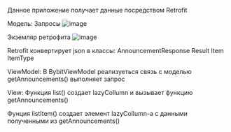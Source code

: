 Данное приложение получает данные посредством Retrofit

Модель:
Запросы
![image](https://github.com/SirFerr/listFromBybitApi/assets/7862646/438200c7-7833-4d69-801f-94f021f191bd)

Экземляр ретрофита
![image](https://github.com/SirFerr/listFromBybitApi/assets/7862646/449498c3-2ab7-4723-b9ad-7d6c811cbfdc)

Retrofit конвертирует json в классы:
AnnouncementResponse
  Result
    Item
      ItemType

ViewModel:
В BybitViewModel реализуеться связь с моделью
getAnnouncements() выполняет запрос

View:
Функция list() создает lazyCollumn и вызывает функцию getAnnouncements()

Фунция listItem() создает элемент lazyCollumn-а с данными полученными из getAnnouncements()
